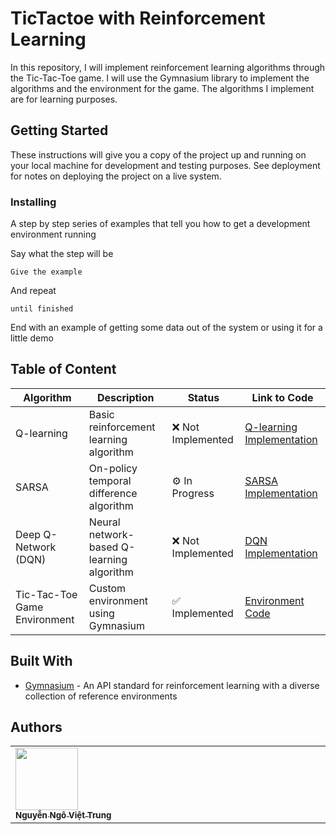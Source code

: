 
# TicTactoe with Reinforcement Learning 

In this repository, I will implement reinforcement learning algorithms through the Tic-Tac-Toe game. I will use the Gymnasium library to implement the algorithms and the environment for the game. The algorithms I implement are for learning purposes.

## Getting Started

These instructions will give you a copy of the project up and running on
your local machine for development and testing purposes. See deployment
for notes on deploying the project on a live system.



### Installing

A step by step series of examples that tell you how to get a development
environment running

Say what the step will be

    Give the example

And repeat

    until finished

End with an example of getting some data out of the system or using it
for a little demo



## Table of Content 

| Algorithm                  | Description                               | Status                | Link to Code                      |
|----------------------------|-------------------------------------------|-----------------------|------------------------------------|
| Q-learning                  | Basic reinforcement learning algorithm    | ❌ Not Implemented | [Q-learning Implementation](./path/to/q_learning.py) |
| SARSA                       | On-policy temporal difference algorithm   | ⚙️ In Progress          | [SARSA Implementation](./path/to/sarsa.py)           |
| Deep Q-Network (DQN)        | Neural network-based Q-learning algorithm |❌ Not Implemented        | [DQN Implementation](./path/to/dqn.py)               |
| Tic-Tac-Toe Game Environment| Custom environment using Gymnasium        | ✅ Implemented         | [Environment Code](./path/to/environment.py)          |




## Built With

  - [Gymnasium](https://gymnasium.farama.org/) - An API standard for reinforcement learning with a diverse collection of reference environments
   

## Authors

 <table>
<tr>
<td valign="top" width="14.28%"><a href="https://github.com/trungviet17"><img src="https://avatars.githubusercontent.com/u/113108053?v=4" width="100px;" /><br /><sub><b>Nguyễn Ngô Việt Trung</b></sub></a><br/></td>

</tr>
</table>


